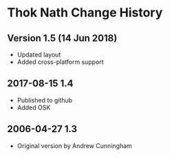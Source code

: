 # Thok Nath Change History

## Version 1.5 (14 Jun 2018)
* Updated layout
* Added cross-platform support

## 2017-08-15 1.4
* Published to github
* Added OSK

## 2006-04-27 1.3
* Original version by Andrew Cunningham
